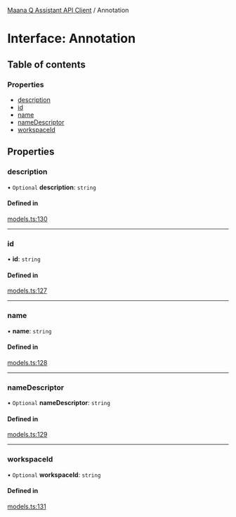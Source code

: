 [Maana Q Assistant API Client](../README.md) / Annotation

# Interface: Annotation

## Table of contents

### Properties

- [description](Annotation.md#description)
- [id](Annotation.md#id)
- [name](Annotation.md#name)
- [nameDescriptor](Annotation.md#namedescriptor)
- [workspaceId](Annotation.md#workspaceid)

## Properties

### description

• `Optional` **description**: `string`

#### Defined in

[models.ts:130](https://github.com/maana-io/q-assistant-client/blob/develop/src/models.ts#L130)

___

### id

• **id**: `string`

#### Defined in

[models.ts:127](https://github.com/maana-io/q-assistant-client/blob/develop/src/models.ts#L127)

___

### name

• **name**: `string`

#### Defined in

[models.ts:128](https://github.com/maana-io/q-assistant-client/blob/develop/src/models.ts#L128)

___

### nameDescriptor

• `Optional` **nameDescriptor**: `string`

#### Defined in

[models.ts:129](https://github.com/maana-io/q-assistant-client/blob/develop/src/models.ts#L129)

___

### workspaceId

• `Optional` **workspaceId**: `string`

#### Defined in

[models.ts:131](https://github.com/maana-io/q-assistant-client/blob/develop/src/models.ts#L131)
